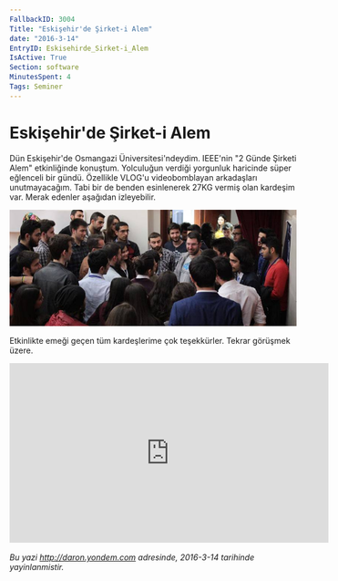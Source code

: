```yaml
---
FallbackID: 3004
Title: "Eskişehir'de Şirket-i Alem"
date: "2016-3-14"
EntryID: Eskisehirde_Sirket-i_Alem
IsActive: True
Section: software
MinutesSpent: 4
Tags: Seminer
---
```

# Eskişehir'de Şirket-i Alem
Dün Eskişehir'de Osmangazi Üniversitesi'ndeydim. IEEE'nin "2 Günde Şirketi Alem" etkinliğinde konuştum. Yolculuğun verdiği yorgunluk haricinde süper eğlenceli bir gündü. Özellikle VLOG'u videobomblayan arkadaşları unutmayacağım. Tabi bir de benden esinlenerek 27KG vermiş olan kardeşim var. Merak edenler aşağıdan izleyebilir.

![](media/Eskisehirde_Sirket-i_Alem/osmangazi.jpg)

Etkinlikte emeği geçen tüm kardeşlerime çok teşekkürler. Tekrar görüşmek üzere.

<iframe width="560" height="315" src="https://www.youtube.com/embed/qjzJN_MPn_U" frameborder="0" allowfullscreen></iframe>

*Bu yazi http://daron.yondem.com adresinde, 2016-3-14 tarihinde yayinlanmistir.*

